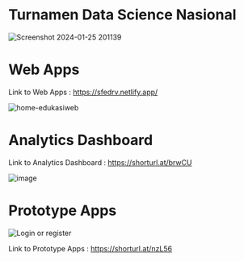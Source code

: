 # Turnamen Data Science Nasional
![Screenshot 2024-01-25 201139](https://github.com/Danangadi26/Turnamen-Data-Science-Nasional-2023/assets/86056910/3fe0f361-4900-4c8c-96d8-9d774a53036f)

# Web Apps 
Link to Web Apps : https://sfedrv.netlify.app/

![home-edukasiweb](https://github.com/Danangadi26/Turnamen-Data-Science-Nasional-2023/assets/86056910/ed9ce329-68e3-4f76-a408-41d576b7abef)

# Analytics Dashboard
Link to Analytics Dashboard : https://shorturl.at/brwCU

![image](https://github.com/Danangadi26/Turnamen-Data-Science-Nasional-2023/assets/86056910/316cf87f-d0c3-4a4c-a04e-c012a20081b6)

# Prototype Apps
![Login or register](https://github.com/Danangadi26/Turnamen-Data-Science-Nasional-2023/assets/86056910/1b6d481b-ce30-49d0-9e0d-3e4000d555f0)

Link to Prototype Apps : https://shorturl.at/nzL56
